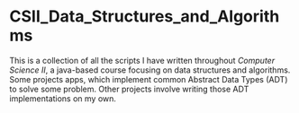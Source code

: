 # CSII_Data_Structures_and_Algorithms

This is a collection of all the scripts I have written throughout _Computer Science II_, a java-based course focusing on data structures and algorithms. Some projects apps, which implement common Abstract Data Types (ADT) to solve some problem. Other projects involve writing those ADT implementations on my own. 
